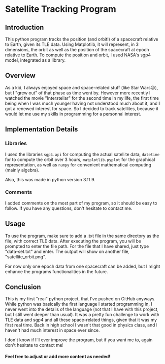 # Satellite Tracking Program

## Introduction

This python program tracks the position (and orbit!) of a spacecraft relative to Earth, given its TLE data. Using Matplotlib, it will represent, in 3 dimensions, the orbit as well as the position of the spacecraft at epoch relative to Earth. To compute the position and orbit, I used NASA's sgp4 model, integrated as a library.

## Overview

As a kid, I always enjoyed space and space-related stuff (like Star Wars😉), but I "grew out" of that phase as time went by. However more recently I watched the movie "Interstellar" for the second time in my life, the first time being when I was much younger having not understood much about it, and I got a renewed interest for space. So I decided to track satellites, because it would let me use my skills in programming for a personnal interest.

## Implementation Details

### Libraries

I used the libraries `sgp4.api` for computing the actual satellite data, `datetime` for to compute the orbit over 3 hours, `matplotlib.pyplot` for the graphical representation, as well as `numpy` for convenient mathematical computing (mainly algebra).

Also, this was made in python version 3.11.9.

### Comments

I added comments on the most part of my program, so it should be easy to follow. If you have any questions, don't hesitate to contact me.


## Usage

To use the program, make sure to add a .txt file in the same directory as the file, with correct TLE data. After executing the program, you will be prompted to enter the file path. For the file that I have shared, just type "data-set.txt" and enter. The output will show on another file, "satellite_orbit.png".

For now only one epoch data from one spacecraft can be added, but I might enhance the programs functionalities in the future.

## Conclusion

This is my first "real" python project, that I've pushed on GitHub anyways. While python was basically the first language I started programming in, I never went into the details of the language (not that I have with this project, but I still went deeper than usual). It was a pretty fun challenge to work with TLE data and sgp4 and all these space-related things, given that it was my first real time. Back in high school I wasn't that good in physics class, and I haven't had much interest in space ever since.

I don't know if I'll ever improve the program, but if you want me to, again don't hesitate to contact me!

#### Feel free to adjust or add more content as needed!
